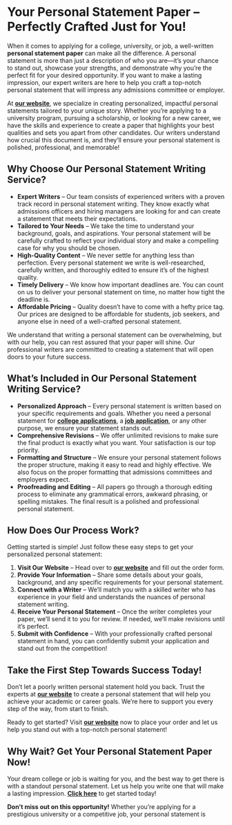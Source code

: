 # Your Personal Statement Paper – Perfectly Crafted Just for You!

When it comes to applying for a college, university, or job, a well-written **personal statement paper** can make all the difference. A personal statement is more than just a description of who you are—it’s your chance to stand out, showcase your strengths, and demonstrate why you’re the perfect fit for your desired opportunity. If you want to make a lasting impression, our expert writers are here to help you craft a top-notch personal statement that will impress any admissions committee or employer.

At [**<u>our website</u>**](https://tinyurl.com/topessay?keyword=personal+statement+paper), we specialize in creating personalized, impactful personal statements tailored to your unique story. Whether you’re applying to a university program, pursuing a scholarship, or looking for a new career, we have the skills and experience to create a paper that highlights your best qualities and sets you apart from other candidates. Our writers understand how crucial this document is, and they’ll ensure your personal statement is polished, professional, and memorable!

## Why Choose Our Personal Statement Writing Service?

- **Expert Writers** – Our team consists of experienced writers with a proven track record in personal statement writing. They know exactly what admissions officers and hiring managers are looking for and can create a statement that meets their expectations.
- **Tailored to Your Needs** – We take the time to understand your background, goals, and aspirations. Your personal statement will be carefully crafted to reflect your individual story and make a compelling case for why you should be chosen.
- **High-Quality Content** – We never settle for anything less than perfection. Every personal statement we write is well-researched, carefully written, and thoroughly edited to ensure it’s of the highest quality.
- **Timely Delivery** – We know how important deadlines are. You can count on us to deliver your personal statement on time, no matter how tight the deadline is.
- **Affordable Pricing** – Quality doesn’t have to come with a hefty price tag. Our prices are designed to be affordable for students, job seekers, and anyone else in need of a well-crafted personal statement.

We understand that writing a personal statement can be overwhelming, but with our help, you can rest assured that your paper will shine. Our professional writers are committed to creating a statement that will open doors to your future success.

## What’s Included in Our Personal Statement Writing Service?

- **Personalized Approach** – Every personal statement is written based on your specific requirements and goals. Whether you need a personal statement for [**<u>college applications</u>**](https://tinyurl.com/topessay?keyword=personal+statement+paper), a [**<u>job application</u>**](https://tinyurl.com/topessay?keyword=personal+statement+paper), or any other purpose, we ensure your statement stands out.
- **Comprehensive Revisions** – We offer unlimited revisions to make sure the final product is exactly what you want. Your satisfaction is our top priority.
- **Formatting and Structure** – We ensure your personal statement follows the proper structure, making it easy to read and highly effective. We also focus on the proper formatting that admissions committees and employers expect.
- **Proofreading and Editing** – All papers go through a thorough editing process to eliminate any grammatical errors, awkward phrasing, or spelling mistakes. The final result is a polished and professional personal statement.

## How Does Our Process Work?

Getting started is simple! Just follow these easy steps to get your personalized personal statement:

1. **Visit Our Website** – Head over to [**<u>our website</u>**](https://tinyurl.com/topessay?keyword=personal+statement+paper) and fill out the order form.
2. **Provide Your Information** – Share some details about your goals, background, and any specific requirements for your personal statement.
3. **Connect with a Writer** – We’ll match you with a skilled writer who has experience in your field and understands the nuances of personal statement writing.
4. **Receive Your Personal Statement** – Once the writer completes your paper, we’ll send it to you for review. If needed, we’ll make revisions until it’s perfect.
5. **Submit with Confidence** – With your professionally crafted personal statement in hand, you can confidently submit your application and stand out from the competition!

## Take the First Step Towards Success Today!

Don’t let a poorly written personal statement hold you back. Trust the experts at [**<u>our website</u>**](https://tinyurl.com/topessay?keyword=personal+statement+paper) to create a personal statement that will help you achieve your academic or career goals. We’re here to support you every step of the way, from start to finish.

Ready to get started? Visit [**<u>our website</u>**](https://tinyurl.com/topessay?keyword=personal+statement+paper) now to place your order and let us help you stand out with a top-notch personal statement!

## Why Wait? Get Your Personal Statement Paper Now!

Your dream college or job is waiting for you, and the best way to get there is with a standout personal statement. Let us help you write one that will make a lasting impression. [**<u>Click here</u>**](https://tinyurl.com/topessay?keyword=personal+statement+paper) to get started today!

**Don’t miss out on this opportunity!** Whether you’re applying for a prestigious university or a competitive job, your personal statement is
